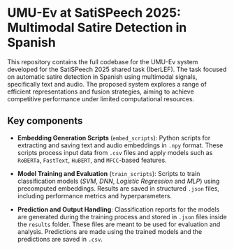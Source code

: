 # UMU-Ev at SatiSPeech 2025: Multimodal Satire Detection in Spanish

This repository contains the full codebase for the UMU-Ev system developed for
the SatiSPeech 2025 shared task (IberLEF). The task focused on automatic satire
detection in Spanish using multimodal signals, specifically text and audio. The
proposed system explores a range of efficient representations and fusion
strategies, aiming to achieve competitive performance under limited
computational resources.

## Key components

- **Embedding Generation Scripts** (`embed_scripts`):
Python scripts for extracting and saving text and audio embeddings in `.npy`
format. These scripts process input data from `.csv` files and apply models
such as `RoBERTa`, `FastText`, `HuBERT`, and `MFCC`-based features.

- **Model Training and Evaluation** (`train_scripts`):
Scripts to train classification models (_SVM_, _DNN_, _Logistic Regression_ and
_MLP_) using precomputed embeddings. Results are saved in structured `.json`
files, including performance metrics and hyperparameters.

- **Prediction and Output Handling**:
Classification reports for the models are generated during the training process
and stored in `.json` files inside the `results` folder. These files are meant
to be used for evaluation and analysis. Predictions are made using the trained
models and the predictions are saved in `.csv`.
